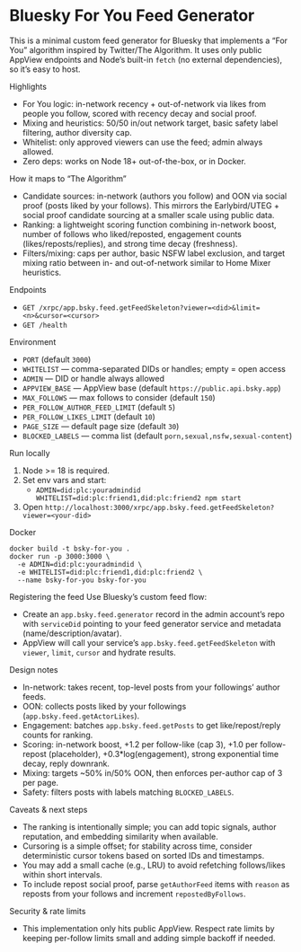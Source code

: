 Bluesky For You Feed Generator
==============================

This is a minimal custom feed generator for Bluesky that implements a “For You” algorithm inspired by Twitter/The Algorithm. It uses only public AppView endpoints and Node’s built-in `fetch` (no external dependencies), so it’s easy to host.

Highlights
- For You logic: in-network recency + out-of-network via likes from people you follow, scored with recency decay and social proof.
- Mixing and heuristics: 50/50 in/out network target, basic safety label filtering, author diversity cap.
- Whitelist: only approved viewers can use the feed; admin always allowed.
- Zero deps: works on Node 18+ out-of-the-box, or in Docker.

How it maps to “The Algorithm”
- Candidate sources: in-network (authors you follow) and OON via social proof (posts liked by your follows). This mirrors the Earlybird/UTEG + social proof candidate sourcing at a smaller scale using public data.
- Ranking: a lightweight scoring function combining in-network boost, number of follows who liked/reposted, engagement counts (likes/reposts/replies), and strong time decay (freshness).
- Filters/mixing: caps per author, basic NSFW label exclusion, and target mixing ratio between in- and out-of-network similar to Home Mixer heuristics.

Endpoints
- `GET /xrpc/app.bsky.feed.getFeedSkeleton?viewer=<did>&limit=<n>&cursor=<cursor>`
- `GET /health`

Environment
- `PORT` (default `3000`)
- `WHITELIST` — comma-separated DIDs or handles; empty = open access
- `ADMIN` — DID or handle always allowed
- `APPVIEW_BASE` — AppView base (default `https://public.api.bsky.app`)
- `MAX_FOLLOWS` — max follows to consider (default `150`)
- `PER_FOLLOW_AUTHOR_FEED_LIMIT` (default `5`)
- `PER_FOLLOW_LIKES_LIMIT` (default `10`)
- `PAGE_SIZE` — default page size (default `30`)
- `BLOCKED_LABELS` — comma list (default `porn,sexual,nsfw,sexual-content`)

Run locally
1. Node >= 18 is required.
2. Set env vars and start:
   - `ADMIN=did:plc:youradmindid WHITELIST=did:plc:friend1,did:plc:friend2 npm start`
3. Open `http://localhost:3000/xrpc/app.bsky.feed.getFeedSkeleton?viewer=<your-did>`

Docker
```
docker build -t bsky-for-you .
docker run -p 3000:3000 \
  -e ADMIN=did:plc:youradmindid \
  -e WHITELIST=did:plc:friend1,did:plc:friend2 \
  --name bsky-for-you bsky-for-you
```

Registering the feed
Use Bluesky’s custom feed flow:
- Create an `app.bsky.feed.generator` record in the admin account’s repo with `serviceDid` pointing to your feed generator service and metadata (name/description/avatar).
- AppView will call your service’s `app.bsky.feed.getFeedSkeleton` with `viewer`, `limit`, `cursor` and hydrate results.

Design notes
- In-network: takes recent, top-level posts from your followings’ author feeds.
- OON: collects posts liked by your followings (`app.bsky.feed.getActorLikes`).
- Engagement: batches `app.bsky.feed.getPosts` to get like/repost/reply counts for ranking.
- Scoring: in-network boost, +1.2 per follow-like (cap 3), +1.0 per follow-repost (placeholder), +0.3*log(engagement), strong exponential time decay, reply downrank.
- Mixing: targets ~50% in/50% OON, then enforces per-author cap of 3 per page.
- Safety: filters posts with labels matching `BLOCKED_LABELS`.

Caveats & next steps
- The ranking is intentionally simple; you can add topic signals, author reputation, and embedding similarity when available.
- Cursoring is a simple offset; for stability across time, consider deterministic cursor tokens based on sorted IDs and timestamps.
- You may add a small cache (e.g., LRU) to avoid refetching follows/likes within short intervals.
- To include repost social proof, parse `getAuthorFeed` items with `reason` as reposts from your follows and increment `repostedByFollows`.

Security & rate limits
- This implementation only hits public AppView. Respect rate limits by keeping per-follow limits small and adding simple backoff if needed.


